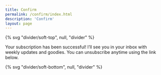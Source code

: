 ```yaml
---
title: Confirm
permalink: /confirm/index.html
description: 'Confirm'
layout: page
---
```


<article class="full  section" style="--spot-color: var(--color-bg-accent)">
{% svg "divider/soft-top", null, "divider" %}
 <section class="feature section__inner wrapper">
 
Your subscription has been successful!
I’ll see you in your inbox with weekly updates and goodies.
You can unsubscribe anytime using the link below.

 </section>
{% svg "divider/soft-bottom", null, "divider" %}
</article>
